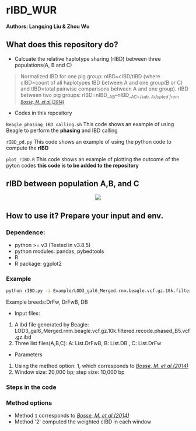 # rIBD_WUR

**Authors: Langqing Liu & Zhou Wu**

## What does this repository do?
- Calcuate the relative haplotype sharing (rIBD) between three populations(A, B and C)

> Normalized IBD for one pig group: nIBD=cIBD/tIBD (where cIBD=count of all haplotypes IBD between A and one group(B or C) and tIBD=total pairwise comparisons between A and one  group).
> rIBD between two pig groups: rIBD=nIBD_<sub>AB</sub>–nIBD_<sub>AC</sub.
> *Adopted from [Bosse, M. et al.(2014)](https://www.nature.com/articles/ncomms5392)*

- Codes in this repository

`Beagle_phasing_IBD_calling.sh` This code shows an example of using Beagle to perform the **phasing** and IBD calling

`rIBD_pd.py` This code shows an example of using the python code to compute the **rIBD**

`plot_rIBD.R` This code shows an example of plotting the outcome of the pyton codes **this code is to be added to the repository**

## rIBD between population A,B, and C
<p align="center">
  <img src="https://github.com/wzuhou/rIBD_WUR/blob/main/Github_rIBD.png">
</p>

## How to use it? Prepare your input and env.
### Dependence: 
- python >= v3 (Tested in v3.8.5)
- python modules: pandas, pybedtools
- R 
- R package: ggplot2

### Example
```bash
python rIBD.py -i Example/LOD3_gal6_Merged.rnm.beagle.vcf.gz.10k.filtered.recode.phased_B5.vcf.gz.ibd -A Example/List.DrFwB -B Example/List.DB -C Example/List.DrFw -o rIBD_DrFwB_DB_DrFw -W 20000 -S 10000 -M 1
```

Example breeds:DrFw, DrFwB, DB
- Input files:
1. A ibd file generated by Beagle: LOD3_gal6_Merged.rnm.beagle.vcf.gz.10k.filtered.recode.phased_B5.vcf.gz.ibd
2. Three list files(A,B,C): A: List.DrFwB, B: List.DB , C: List.DrFw

- Parameters
1. Using the method option: 1, which corresponds to *[Bosse, M. et al.(2014)](https://www.nature.com/articles/ncomms5392)*
4. Window size: 20,000 bp; step size: 10,000 bp

### Steps in the code
### Method options

- Method `1` corresponds to *[Bosse, M. et al.(2014)](https://www.nature.com/articles/ncomms5392)*
- Method '2' computed the weighted cIBD in each window 
